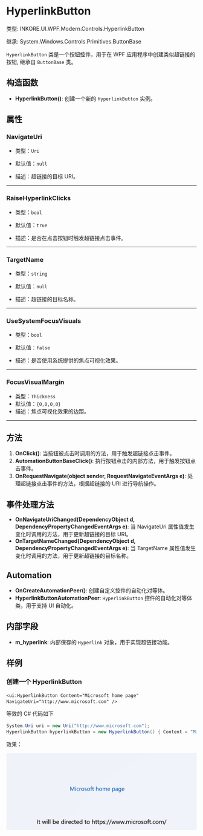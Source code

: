 # HyperlinkButton

类型: INKORE.UI.WPF.Modern.Controls.HyperlinkButton

继承: System.Windows.Controls.Primitives.ButtonBase

`HyperlinkButton` 类是一个按钮控件，用于在 WPF 应用程序中创建类似超链接的按钮, 继承自 `ButtonBase` 类。

## 构造函数

- **HyperlinkButton()**: 创建一个新的 `HyperlinkButton` 实例。

## 属性

### NavigateUri

- 类型：`Uri`
- 默认值：`null`

- 描述：超链接的目标 URI。

---

### **RaiseHyperlinkClicks**

- 类型：`bool`
- 默认值：`true`

- 描述：是否在点击按钮时触发超链接点击事件。

---

### TargetName

- 类型：`string`
- 默认值：`null`

- 描述：超链接的目标名称。

---

### UseSystemFocusVisuals

- 类型：`bool`
- 默认值：`false`

- 描述：是否使用系统提供的焦点可视化效果。

---

### FocusVisualMargin

- 类型：`Thickness`
- 默认值：`{0,0,0,0}`
- 描述：焦点可视化效果的边距。

---

## 方法

1. **OnClick()**: 当按钮被点击时调用的方法，用于触发超链接点击事件。
2. **AutomationButtonBaseClick()**: 执行按钮点击的内部方法，用于触发按钮点击事件。
3. **OnRequestNavigate(object sender, RequestNavigateEventArgs e)**: 处理超链接点击事件的方法，根据超链接的 URI 进行导航操作。

## 事件处理方法

- **OnNavigateUriChanged(DependencyObject d, DependencyPropertyChangedEventArgs e)**: 当 NavigateUri 属性值发生变化时调用的方法，用于更新超链接的目标 URI。
- **OnTargetNameChanged(DependencyObject d, DependencyPropertyChangedEventArgs e)**: 当 TargetName 属性值发生变化时调用的方法，用于更新超链接的目标名称。

## Automation

- **OnCreateAutomationPeer()**: 创建自定义控件的自动化对等体。
- **HyperlinkButtonAutomationPeer**: `HyperlinkButton` 控件的自动化对等体类，用于支持 UI 自动化。

## 内部字段

- **m_hyperlink**: 内部保存的 `Hyperlink` 对象，用于实现超链接功能。

## 样例

### 创建一个 HyperlinkButton

```xaml
<ui:HyperlinkButton Content="Microsoft home page" NavigateUri="http://www.microsoft.com" />
```

等效的 C# 代码如下

```csharp
System.Uri uri = new Uri("http://www.microsoft.com");
HyperlinkButton hyperlinkButton = new HyperlinkButton() { Content = "Microsoft home page", NavigateUri = uri };
```

效果：

![HyperlinkButton](./../../images/HyperlinkButton/1.gif)